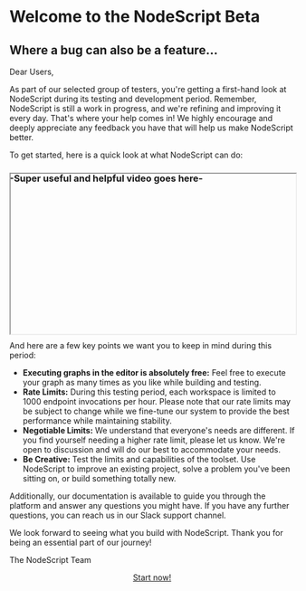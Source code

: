 
# Welcome to the NodeScript Beta
## Where a bug can also be a feature...

Dear Users,

As part of our selected group of testers, you're getting a first-hand look at NodeScript during its testing and development period. Remember, NodeScript is still a work in progress, and we're refining and improving it every day. That's where your help comes in! We highly encourage and deeply appreciate any feedback you have that will help us make NodeScript better.

To get started, here is a quick look at what NodeScript can do:
<div style="width: 100%; height: 0; padding-bottom: 56.25%; position: relative;">
    <iframe style="position: absolute; top: 0; left: 0; width: 100%; height: 100%;" src="" frameborder="3" allowfullscreen>
    </iframe>

### -Super useful and helpful video goes here-
  
</div>

And here are a few key points we want you to keep in mind during this period:
* **Executing graphs in the editor is absolutely free:** Feel free to execute your graph as many times as you like while building and testing.
* **Rate Limits:** During this testing period, each workspace is limited to 1000 endpoint invocations per hour. Please note that our rate limits may be subject to change while we fine-tune our system to provide the best performance while maintaining stability.
* **Negotiable Limits:** We understand that everyone's needs are different. If you find yourself needing a higher rate limit, please let us know. We're open to discussion and will do our best to accommodate your needs.
* **Be Creative:** Test the limits and capabilities of the toolset. Use NodeScript to improve an existing project, solve a problem you've been sitting on, or build something totally new.

Additionally, our documentation is available to guide you through the platform and answer any questions you might have. If you have any further questions, you can reach us in our Slack support channel.

We look forward to seeing what you build with NodeScript. Thank you for being an essential part of our journey!

The NodeScript Team

<div style="text-align: center;">
    <a href="https://nodescript.dev" >Start now!</a>
</div>
</div>
<br>





